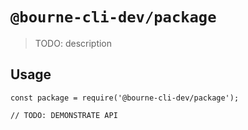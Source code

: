 # `@bourne-cli-dev/package`

> TODO: description

## Usage

```
const package = require('@bourne-cli-dev/package');

// TODO: DEMONSTRATE API
```
